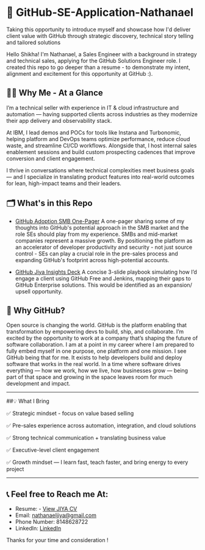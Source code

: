 # 🎯 GitHub-SE-Application-Nathanael
Taking this opportunity to introduce myself and showcase how I'd deliver client value with GitHub through strategic discovery, technical story telling and tailored solutions

Hello Shikha! I'm Nathanael, a Sales Engineer with a background in strategy and technical sales, applying for the GitHub Solutions Engineer role. I created this repo to go deeper than a resume - to demonstrate my intent, alignment and excitement for this opportunity at GitHub :).

## 🙋‍♂️ Why Me - At a Glance
I’m a technical seller with experience in IT & cloud infrastructure and automation — having supported clients across industries as they modernize their app delivery and observability stack.

At IBM, I lead demos and POCs for tools like Instana and Turbonomic, helping platform and DevOps teams optimize performance, reduce cloud waste, and streamline CI/CD workflows. Alongside that, I host internal sales enablement sessions and build custom prospecting cadences that improve conversion and client engagement.

I thrive in conversations where technical complexities meet business goals  — and I specialize in translating product features into real-world outcomes for lean, high-impact teams and their leaders.

## 🗂️ What's in this Repo

- [GitHub Adoption SMB One-Pager](./docs/GitHub%20Adoption%20SMB.pdf)
A one-pager sharing some of my thoughts into GitHub's potential approach in the SMB market and the role SEs should play from my experience. SMBs and mid-market companies represent a massive growth. By positioning the platform as an accelerator of developer productivity and security - not just source control - SEs can play a crucial role in the pre-sales process and expanding GitHub's footprint across high-potential accounts.


- [GitHub Jiya Insights Deck](./docs/GitHub%20Jiya%20Insights.pptx.pdf)
A concise 3-slide playbook simulating how I’d engage a client using GitHub Free and Jenkins, mapping their gaps to GitHub Enterprise solutions. This would be identified as an expansion/ upsell opportunity.

## 🚀 Why GitHub?

Open source is changing the world. GitHub is the platform enabling that transformation by empowering devs to build, ship, and collaborate. I’m excited by the opportunity to work at a company that’s shaping the future of software collaboration. I am at a point in my career where I am prepared to fully embed myself in one purpose, one platform and one mission. I see GitHub being that for me. It exists to help developers build and deploy software that works in the real world. In a time where software drives everything — how we work, how we live, how businesses grow — being part of that space and growing in the space leaves room for much development and impact.

---

##💡 What I Bring

✅ Strategic mindset - focus on value based selling

✅ Pre-sales experience across automation, integration, and cloud solutions 

✅ Strong technical communication + translating business value 

✅ Executive-level client engagement

✅ Growth mindset — I learn fast, teach faster, and bring energy to every project

---

## 📞 Feel free to Reach me At:

- Resume: - [View JIYA CV](./docs/JIYA%20CV%20Git.docx.pdf)
- Email: nathanaeljiya@gmail.com 
- Phone Number: 8148628722
- LinkedIn: [LinkedIn](https://www.linkedin.com/in/nathanael-jiya-b81a5a158)

Thanks for your time and consideration !
